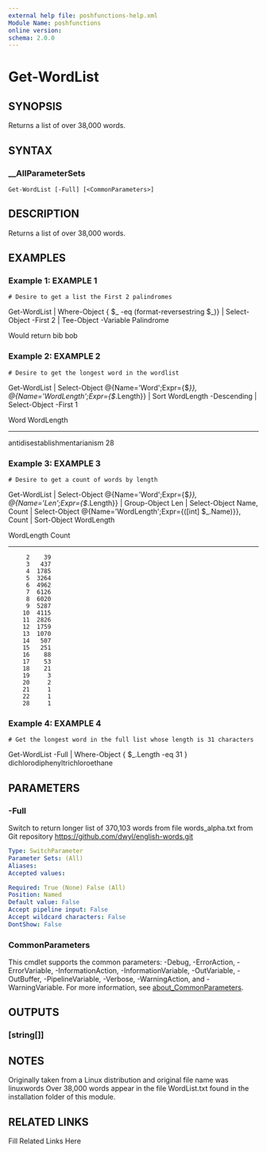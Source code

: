 ```yaml
---
external help file: poshfunctions-help.xml
Module Name: poshfunctions
online version: 
schema: 2.0.0
---
```


# Get-WordList

## SYNOPSIS

Returns a list of over 38,000 words.

## SYNTAX

### __AllParameterSets

```
Get-WordList [-Full] [<CommonParameters>]
```

## DESCRIPTION

Returns a list of over 38,000 words.


## EXAMPLES

### Example 1: EXAMPLE 1

```
# Desire to get a list the First 2 palindromes
```

Get-WordList | Where-Object { $_ -eq (format-reversestring $_)} | Select-Object -First 2 | Tee-Object -Variable Palindrome

Would return
bib
bob





### Example 2: EXAMPLE 2

```
# Desire to get the longest word in the wordlist
```

Get-WordList | Select-Object @{Name='Word';Expr={$_}}, @{Name='WordLength';Expr={$_.Length}} | Sort WordLength -Descending | Select-Object -First 1

Word                         WordLength
----                         ----------
antidisestablishmentarianism         28





### Example 3: EXAMPLE 3

```
# Desire to get a count of words by length
```

Get-WordList | Select-Object @{Name='Word';Expr={$_}}, @{Name='Len';Expr={$_.Length}} | Group-Object Len |
    Select-Object Name, Count | Select-Object @{Name='WordLength';Expr={([int] $_.Name)}}, Count | Sort-Object WordLength

WordLength Count
---------- -----
         2    39
         3   437
         4  1785
         5  3264
         6  4962
         7  6126
         8  6020
         9  5287
        10  4115
        11  2826
        12  1759
        13  1070
        14   507
        15   251
        16    88
        17    53
        18    21
        19     3
        20     2
        21     1
        22     1
        28     1





### Example 4: EXAMPLE 4

```
# Get the longest word in the full list whose length is 31 characters
```

Get-WordList -Full | Where-Object { $_.Length -eq 31 }
dichlorodiphenyltrichloroethane






## PARAMETERS

### -Full

Switch to return longer list of 370,103 words from file words_alpha.txt from Git repository https://github.com/dwyl/english-words.git

```yaml
Type: SwitchParameter
Parameter Sets: (All)
Aliases: 
Accepted values: 

Required: True (None) False (All)
Position: Named
Default value: False
Accept pipeline input: False
Accept wildcard characters: False
DontShow: False
```


### CommonParameters

This cmdlet supports the common parameters: -Debug, -ErrorAction, -ErrorVariable, -InformationAction, -InformationVariable, -OutVariable, -OutBuffer, -PipelineVariable, -Verbose, -WarningAction, and -WarningVariable. For more information, see [about_CommonParameters](http://go.microsoft.com/fwlink/?LinkID=113216).

## OUTPUTS

### [string[]]



## NOTES

Originally taken from a Linux distribution and original file name was linuxwords
Over 38,000 words appear in the file WordList.txt found in the installation folder of this module.


## RELATED LINKS

Fill Related Links Here

